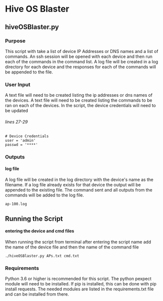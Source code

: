 # Hive OS Blaster
## hiveOSBlaster.py
### Purpose
This script with take a list of device IP Addresses or DNS names and a list of commands. An ssh session will be opened with each device and then run each of the commands in the command list. A log file will be created in a log directory for each device and the responses for each of the commands will be appended to the file.

### User Input
A text file will need to be created listing the ip addresses or dns names of the devices.
A text file will need to be created listing the commands to be ran on each of the devices.
In the script, the device credentials will need to be updated
###### lines 27-29
```
# Device Credentials
user = 'admin'
passwd = '****'
```

### Outputs
#### log file 
A log file will be created in the log directory with the device's name as the filename. If a log file already exists for that device the output will be appended to the existing file. The command sent and all outputs from the commands will be added to the log file.
```
ap-100.log
```

## Running the Script
#### entering the device and cmd files
When running the script from terminal after entering the script name add the name of the device file and then the name of the command file
```
./hiveOSBlaster.py APs.txt cmd.txt
```

### Requirements
Python 3.6 or higher is recommended for this script.
The python pexpect module will need to be installed. If pip is installed, this can be done with pip install requests. 
The needed modules are listed in the requirements.txt file and can be installed from there.